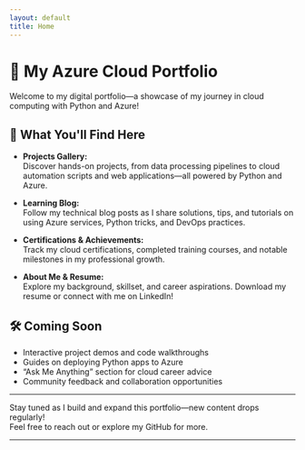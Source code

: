```yaml
---
layout: default
title: Home
---
```


# 🚀 My Azure Cloud Portfolio

Welcome to my digital portfolio—a showcase of my journey in cloud computing with Python and Azure!

## 🌟 What You'll Find Here

- **Projects Gallery:**  
  Discover hands-on projects, from data processing pipelines to cloud automation scripts and web applications—all powered by Python and Azure.

- **Learning Blog:**  
  Follow my technical blog posts as I share solutions, tips, and tutorials on using Azure services, Python tricks, and DevOps practices.

- **Certifications & Achievements:**  
  Track my cloud certifications, completed training courses, and notable milestones in my professional growth.

- **About Me & Resume:**  
  Explore my background, skillset, and career aspirations. Download my resume or connect with me on LinkedIn!

## 🛠️ Coming Soon

- Interactive project demos and code walkthroughs
- Guides on deploying Python apps to Azure
- “Ask Me Anything” section for cloud career advice
- Community feedback and collaboration opportunities

---

Stay tuned as I build and expand this portfolio—new content drops regularly!  
Feel free to reach out or explore my GitHub for more.

---
